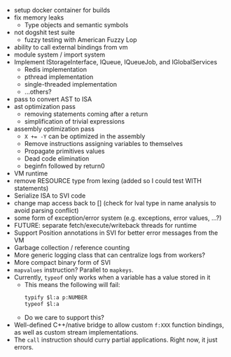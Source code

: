 - setup docker container for builds
- fix memory leaks
  - Type objects and semantic symbols
- not dogshit test suite
  - fuzzy testing with American Fuzzy Lop
- ability to call external bindings from vm
- module system / import system
- Implement IStorageInterface, IQueue, IQueueJob, and IGlobalServices
    - Redis implementation
    - pthread implementation
    - single-threaded implementation
    - ...others?
- pass to convert AST to ISA
- ast optimization pass
  - removing statements coming after a return
  - simplification of trivial expressions
- assembly optimization pass
  - `X += -Y` can be optimized in the assembly
  - Remove instructions assigning variables to themselves
  - Propagate primitives values
  - Dead code elimination
  - beginfn followed by return0
- VM runtime
- remove RESOURCE type from lexing (added so I could test WITH statements)
- Serialize ISA to SVI code
- change map access back to [] (check for lval type in name analysis to avoid parsing conflict)
- some form of exception/error system (e.g. exceptions, error values, ...?)
- FUTURE: separate fetch/execute/writeback threads for runtime
- Support Position annotations in SVI for better error messages from the VM
- Garbage collection / reference counting
- More generic logging class that can centralize logs from workers?
- More compact binary form of SVI
- `mapvalues` instruction? Parallel to `mapkeys`.
- Currently, `typeof` only works when a variable has a value stored in it
  - This means the following will fail:
    ```txt
    typify $l:a p:NUMBER
    typeof $l:a
    ```
  - Do we care to support this?
- Well-defined C++/native bridge to allow custom `f:XXX` function bindings, as well as custom stream implementations.
- The `call` instruction should curry partial applications. Right now, it just errors.